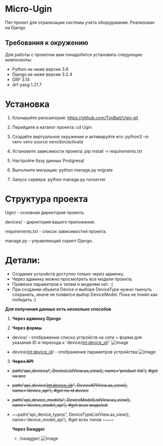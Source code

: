 # **Micro-Ugin**

Пет проект для огранизации системы учета оборудования. Реализован на Django


## **Требования к окружению**

Для работы с проектом вам понадобится установить следующие компоненты:

- Python не ниже версии 3.9
- Django не ниже версии 3.2.4
- DRF 3.14
- drf-yasg 1.21.7


# **Установка**

1. Клонируйте репозиторий:
  https://github.com/TimBait/Ugin.git

2. Перейдите в каталог проекта:
  cd Ugin

3. Создайте виртуальное окружение и активируйте его:
  python3 -m venv venv
  source venv/bin/activate

4. Установите зависимости проекта:
   pip install -r requirements.txt

5. Настройте базу данных Postgresql

6. Выполните миграции:
   python manage.py migrate

7. Запуск сервера:
   python manage.py runserver


# **Структура проекта**

Ugin/ - основная директория проекта.

devices/ - директория вашего приложения.

requirements.txt - список зависимостей проекта.

manage.py - управляющий скрипт Django.



# **Детали:**
- Создание устройств доступно только через админку.
- Через админку можно просмотреть все модели проекта.
- Привязки параметров к типам и моделям нет. :(
- При создании обьекта Device и выборе DeviceType нужно тыкнуть сохранить, иначе не появится выбор DeviceModel. Пока не понял как победить :(

**Для получения данных есть несколько способов**

1. **Через админку Django**


2. **Через формы**
- device/ - отображение списка устройств на сети + форма для указания ID и перехода к 'device/<int:device_id>/'   ![image](https://github.com/TimBait/Ugin/assets/151711444/48955d6c-7727-49a6-bc1e-dd5f724e1bcd)

- device/<int:device_id>/ - отображение параметров устройства   ![image](https://github.com/TimBait/Ugin/assets/151711444/a05cf2d6-6241-447c-9649-91de83f94c46)



3. ~~**Через API**~~ 
- ~~path('api_devices/', DeviceListView.as_view(), name='product-list'),     #get на все~~  

- ~~path('api_device/<int:device_id>/', DeviceAPIView.as_view(), name='device_api'),      #get по id device~~ 


- ~~path('api_device_models/', DeviceModelListView.as_view(), name='device_model_api'),     #get всех моделей~~    

- ~~path('api_device_types/', DeviceTypeListView.as_view(), name='device_model_api'),      #get всех типов ~~~~   

  **Через Swagger**
  - /swagger/    ![image](https://github.com/TimBait/Ugin/assets/151711444/6c0df084-9c8e-4417-952a-a60ddee34cd4)

